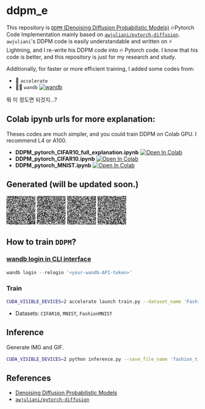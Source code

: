 # ddpm_e
This repository is [`DDPM` (Denoising Diffusion Probabilistic Models)](https://arxiv.org/abs/2006.11239) 🔥Pytorch Code Implementation mainly based on [`awjuliani/pytorch-diffusion`](https://github.com/awjuliani/pytorch-diffusion). `awjuliani`'s DDPM code is easily understandable and written on ⚡ Lightning, and I re-write his DDPM code into 🔥 Pytorch code. I know that his code is better, and this repository is just for my research and study.    

Additionally, for faster or more efficient training, I added some codes from:    
- 🤗 `accelerate`    
- ✍🏻️ `wandb` [![wandb](https://raw.githubusercontent.com/wandb/assets/main/wandb-github-badge-gradient.svg)](https://wandb.ai/wako/DDPM_easy_ver?nw=nwuserwako)    

뭐 이 정도면 되것지...?

## Colab ipynb urls for more explanation:
Theses codes are much simpler, and you could train DDPM on Colab GPU. I recommend L4 or A100.
- **DDPM_pytorch_CIFAR10_full_explanation.ipynb** [![Open In Colab](https://colab.research.google.com/assets/colab-badge.svg)](https://colab.research.google.com/drive/1NLtYY-5Pk5OQbqZeqA_SEXJoyezqCRbO?usp=sharing)     
- **DDPM_pytorch_CIFAR10.ipynb** [![Open In Colab](https://colab.research.google.com/assets/colab-badge.svg)](https://colab.research.google.com/drive/15VBHrctoAcbDJ36QtAYVF7Tlzee58DvQ?usp=sharing)           
- **DDPM_pytorch_MNIST.ipynb** [![Open In Colab](https://colab.research.google.com/assets/colab-badge.svg)](https://colab.research.google.com/drive/13dfCL1WuEBVOo5dFFzrNuu900NtKDQdS?usp=sharing)     
 

## Generated (will be updated soon.)
 <img src="/assets/KakaoTalk_Photo_2024-04-28-16-21-52.gif" width="15%"></img>
 <img src="/assets/KakaoTalk_Photo_2024-04-28-16-22-04.gif" width="15%"></img>
 <img src="/assets/fashion_t_01.gif" width="15%"></img>
 <img src="/assets/fashion_t_04.gif" width="15%"></img>

## How to train `DDPM`?
### [wandb login in CLI interface](https://docs.wandb.ai/ref/cli/wandb-login)
```python
wandb login --relogin '<your-wandb-API-token>'                  
``` 

### Train
```bash
CUDA_VISIBLE_DEVICES=2 accelerate launch train.py --dataset_name 'Fashion' --try_name 't_01' --seed 2024 --n_epochs 2000 --batch_size 128 --lr 2e-4 --print_iter 50                
``` 
- Datasets: `CIFAR10`, `MNIST`, `FashionMNIST`

## Inference 
Generate IMG and GIF.
```bash
CUDA_VISIBLE_DEVICES=2 python inference.py --save_file_name 'fashion_t_01' --seed 2024 --h_num 2 --w_num 2 --saved_epoch 504            
``` 

## References
- [Denoising Diffusion Probabilistic Models](https://arxiv.org/abs/2006.11239)
- [`awjuliani/pytorch-diffusion`](https://github.com/awjuliani/pytorch-diffusion)
